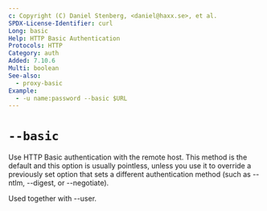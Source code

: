 ```yaml
---
c: Copyright (C) Daniel Stenberg, <daniel@haxx.se>, et al.
SPDX-License-Identifier: curl
Long: basic
Help: HTTP Basic Authentication
Protocols: HTTP
Category: auth
Added: 7.10.6
Multi: boolean
See-also:
  - proxy-basic
Example:
  - -u name:password --basic $URL
---
```


# `--basic`

Use HTTP Basic authentication with the remote host. This method is the default
and this option is usually pointless, unless you use it to override a
previously set option that sets a different authentication method (such as
--ntlm, --digest, or --negotiate).

Used together with --user.
